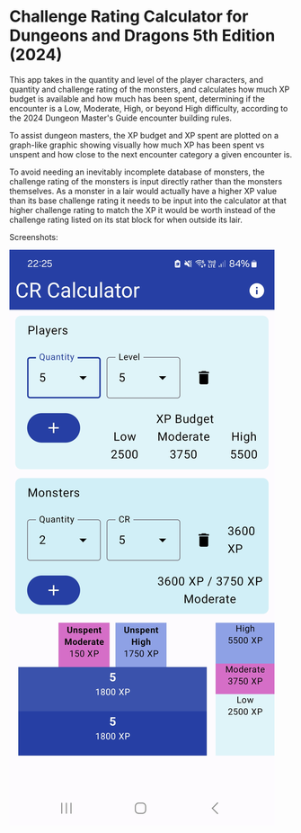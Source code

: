 # Challenge Rating Calculator for Dungeons and Dragons 5th Edition (2024)

This app takes in the quantity and level of the player characters, and quantity and challenge rating of the monsters, and calculates how much XP budget is available and how much has been spent, determining if the encounter is a Low, Moderate, High, or beyond High difficulty, according to the 2024 Dungeon Master's Guide encounter building rules.

To assist dungeon masters, the XP budget and XP spent are plotted on a graph-like graphic showing visually how much XP has been spent vs unspent and how close to the next encounter category a given encounter is.

To avoid needing an inevitably incomplete database of monsters, the challenge rating of the monsters is input directly rather than the monsters themselves. As a monster in a lair would actually have a higher XP value than its base challenge rating it needs to be input into the calculator at that higher challenge rating to match the XP it would be worth instead of the challenge rating listed on its stat block for when outside its lair.

Screenshots:

![App screenshot](screenshots/app.jpg?raw=true "App")

